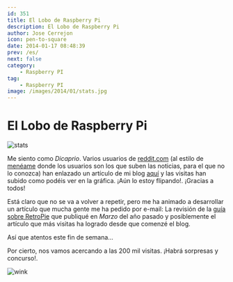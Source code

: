 ```yaml
---
id: 351
title: El Lobo de Raspberry Pi
description: El Lobo de Raspberry Pi
author: Jose Cerrejon
icon: pen-to-square
date: 2014-01-17 08:48:39
prev: /es/
next: false
category:
    - Raspberry PI
tag:
    - Raspberry PI
image: /images/2014/01/stats.jpg
---
```


# El Lobo de Raspberry Pi

![stats](/images/2014/01/stats.jpg)

Me siento como _Dicaprio_. Varios usuarios de [reddit.com](https://reddit.com) (al estilo de [menéame](https://www.meneame.net) donde los usuarios son los que suben las noticias, para el que no lo conozca) han enlazado un artículo de mi blog [aquí](https://www.reddit.com/r/Games/duplicates/1vd7l6/streaming_pc_games_to_raspberry_pi_nvidia/) y las visitas han subido como podéis ver en la gráfica. ¡Aún lo estoy flipando!. ¡Gracias a todos!

Está claro que no se va a volver a repetir, pero me ha animado a desarrollar un artículo que mucha gente me ha pedido por e-mail: La revisión de la [guía sobre RetroPie](/post.php?id=109) que publiqué en _Marzo_ del año pasado y posiblemente el artículo que más visitas ha logrado desde que comenzé el blog.

Así que atentos este fin de semana…

Por cierto, nos vamos acercando a las 200 mil visitas. ¡Habrá sorpresas y concurso!.

![wink](/css/sm/winking.png)
